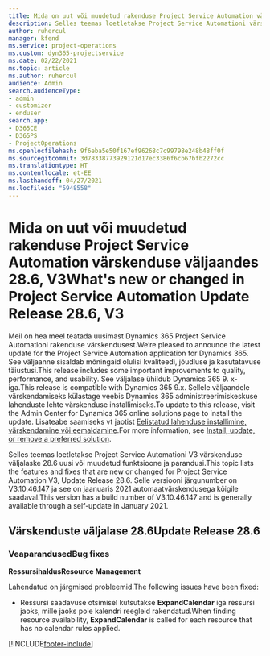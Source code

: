 ```yaml
---
title: Mida on uut või muudetud rakenduse Project Service Automation värskenduse väljaandes 28.6, Hotfix, V3
description: Selles teemas loetletakse Project Service Automationi värskenduse väljalaske 28.6 V3 funktsioonid ja parandused.
author: ruhercul
manager: kfend
ms.service: project-operations
ms.custom: dyn365-projectservice
ms.date: 02/22/2021
ms.topic: article
ms.author: ruhercul
audience: Admin
search.audienceType:
- admin
- customizer
- enduser
search.app:
- D365CE
- D365PS
- ProjectOperations
ms.openlocfilehash: 9f6eba5e50f167ef96268c7c99798e248b48ff0f
ms.sourcegitcommit: 3d78338773929121d17ec3386f6cb67bfb2272cc
ms.translationtype: HT
ms.contentlocale: et-EE
ms.lasthandoff: 04/27/2021
ms.locfileid: "5948558"
---
```

# <a name="whats-new-or-changed-in-project-service-automation-update-release-286-v3"></a><span data-ttu-id="38380-103">Mida on uut või muudetud rakenduse Project Service Automation värskenduse väljaandes 28.6, V3</span><span class="sxs-lookup"><span data-stu-id="38380-103">What's new or changed in Project Service Automation Update Release 28.6, V3</span></span>

<span data-ttu-id="38380-104">Meil on hea meel teatada uusimast Dynamics 365 Project Service Automationi rakenduse värskendusest.</span><span class="sxs-lookup"><span data-stu-id="38380-104">We’re pleased to announce the latest update for the Project Service Automation application for Dynamics 365.</span></span> <span data-ttu-id="38380-105">See väljaanne sisaldab mõningaid olulisi kvaliteedi, jõudluse ja kasutatavuse täiustusi.</span><span class="sxs-lookup"><span data-stu-id="38380-105">This release includes some important improvements to quality, performance, and usability.</span></span> <span data-ttu-id="38380-106">See väljalase ühildub Dynamics 365 9. x-iga.</span><span class="sxs-lookup"><span data-stu-id="38380-106">This release is compatible with Dynamics 365 9.x.</span></span> <span data-ttu-id="38380-107">Sellele väljaandele värskendamiseks külastage veebis Dynamics 365 administreerimiskeskuse lahenduste lehte värskenduse installimiseks.</span><span class="sxs-lookup"><span data-stu-id="38380-107">To update to this release, visit the Admin Center for Dynamics 365 online solutions page to install the update.</span></span> <span data-ttu-id="38380-108">Lisateabe saamiseks vt jaotist [Eelistatud lahenduse installimine, värskendamine või eemaldamine](/power-platform/admin/install-remove-preferred-solution).</span><span class="sxs-lookup"><span data-stu-id="38380-108">For more information, see [Install, update, or remove a preferred solution](/power-platform/admin/install-remove-preferred-solution).</span></span>

<span data-ttu-id="38380-109">Selles teemas loetletakse Project Service Automationi V3 värskenduse väljalaske 28.6 uusi või muudetud funktsioone ja parandusi.</span><span class="sxs-lookup"><span data-stu-id="38380-109">This topic lists the features and fixes that are new or changed for Project Service Automation V3, Update Release 28.6.</span></span> <span data-ttu-id="38380-110">Selle versiooni järgunumber on V3.10.46.147 ja see on jaanuaris 2021 automaatvärskendusega kõigile saadaval.</span><span class="sxs-lookup"><span data-stu-id="38380-110">This version has a build number of V3.10.46.147 and is generally available through a self-update in January 2021.</span></span>

## <a name="update-release-286"></a><span data-ttu-id="38380-111">Värskenduste väljalase 28.6</span><span class="sxs-lookup"><span data-stu-id="38380-111">Update Release 28.6</span></span>

### <a name="bug-fixes"></a><span data-ttu-id="38380-112">Veaparandused</span><span class="sxs-lookup"><span data-stu-id="38380-112">Bug fixes</span></span>


<span data-ttu-id="38380-113">**Ressursihaldus**</span><span class="sxs-lookup"><span data-stu-id="38380-113">**Resource Management**</span></span>

<span data-ttu-id="38380-114">Lahendatud on järgmised probleemid.</span><span class="sxs-lookup"><span data-stu-id="38380-114">The following issues have been fixed:</span></span>

- <span data-ttu-id="38380-115">Ressursi saadavuse otsimisel kutsutakse **ExpandCalendar** iga ressursi jaoks, mille jaoks pole kalendri reegleid rakendatud.</span><span class="sxs-lookup"><span data-stu-id="38380-115">When finding resource availability, **ExpandCalendar** is called for each resource that has no calendar rules applied.</span></span>


[!INCLUDE[footer-include](../includes/footer-banner.md)]